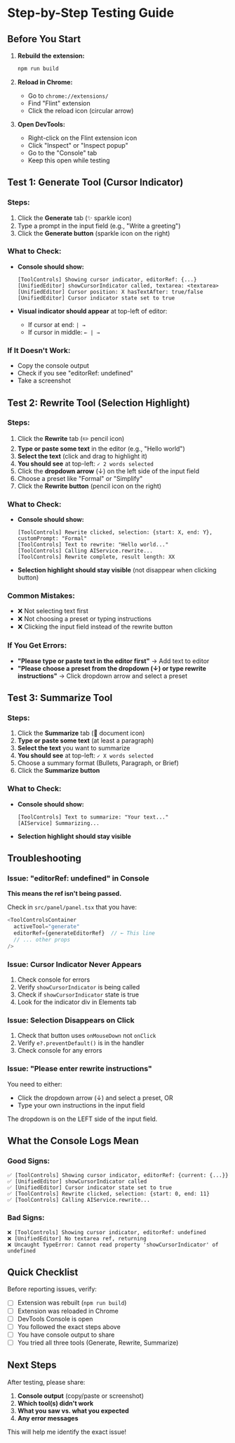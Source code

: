 # Step-by-Step Testing Guide

## Before You Start

1. **Rebuild the extension:**
   ```bash
   npm run build
   ```

2. **Reload in Chrome:**
   - Go to `chrome://extensions/`
   - Find "Flint" extension
   - Click the reload icon (circular arrow)

3. **Open DevTools:**
   - Right-click on the Flint extension icon
   - Click "Inspect" or "Inspect popup"
   - Go to the "Console" tab
   - Keep this open while testing

## Test 1: Generate Tool (Cursor Indicator)

### Steps:
1. Click the **Generate** tab (✨ sparkle icon)
2. Type a prompt in the input field (e.g., "Write a greeting")
3. Click the **Generate button** (sparkle icon on the right)

### What to Check:
- **Console should show:**
  ```
  [ToolControls] Showing cursor indicator, editorRef: {...}
  [UnifiedEditor] showCursorIndicator called, textarea: <textarea>
  [UnifiedEditor] Cursor position: X hasTextAfter: true/false
  [UnifiedEditor] Cursor indicator state set to true
  ```

- **Visual indicator should appear** at top-left of editor:
  - If cursor at end: `| →`
  - If cursor in middle: `← | →`

### If It Doesn't Work:
- Copy the console output
- Check if you see "editorRef: undefined"
- Take a screenshot

## Test 2: Rewrite Tool (Selection Highlight)

### Steps:
1. Click the **Rewrite** tab (✏️ pencil icon)
2. **Type or paste some text** in the editor (e.g., "Hello world")
3. **Select the text** (click and drag to highlight it)
4. **You should see** at top-left: `✓ 2 words selected`
5. Click the **dropdown arrow** (↓) on the left side of the input field
6. Choose a preset like "Formal" or "Simplify"
7. Click the **Rewrite button** (pencil icon on the right)

### What to Check:
- **Console should show:**
  ```
  [ToolControls] Rewrite clicked, selection: {start: X, end: Y}, customPrompt: "Formal"
  [ToolControls] Text to rewrite: "Hello world..."
  [ToolControls] Calling AIService.rewrite...
  [ToolControls] Rewrite complete, result length: XX
  ```

- **Selection highlight should stay visible** (not disappear when clicking button)

### Common Mistakes:
- ❌ Not selecting text first
- ❌ Not choosing a preset or typing instructions
- ❌ Clicking the input field instead of the rewrite button

### If You Get Errors:
- **"Please type or paste text in the editor first"** → Add text to editor
- **"Please choose a preset from the dropdown (↓) or type rewrite instructions"** → Click dropdown arrow and select a preset

## Test 3: Summarize Tool

### Steps:
1. Click the **Summarize** tab (📝 document icon)
2. **Type or paste some text** (at least a paragraph)
3. **Select the text** you want to summarize
4. **You should see** at top-left: `✓ X words selected`
5. Choose a summary format (Bullets, Paragraph, or Brief)
6. Click the **Summarize button**

### What to Check:
- **Console should show:**
  ```
  [ToolControls] Text to summarize: "Your text..."
  [AIService] Summarizing...
  ```

- **Selection highlight should stay visible**

## Troubleshooting

### Issue: "editorRef: undefined" in Console

**This means the ref isn't being passed.**

Check in `src/panel/panel.tsx` that you have:
```typescript
<ToolControlsContainer
  activeTool="generate"
  editorRef={generateEditorRef}  // ← This line
  // ... other props
/>
```

### Issue: Cursor Indicator Never Appears

1. Check console for errors
2. Verify `showCursorIndicator` is being called
3. Check if `showCursorIndicator` state is true
4. Look for the indicator div in Elements tab

### Issue: Selection Disappears on Click

1. Check that button uses `onMouseDown` not `onClick`
2. Verify `e?.preventDefault()` is in the handler
3. Check console for any errors

### Issue: "Please enter rewrite instructions"

You need to either:
- Click the dropdown arrow (↓) and select a preset, OR
- Type your own instructions in the input field

The dropdown is on the LEFT side of the input field.

## What the Console Logs Mean

### Good Signs:
```
✅ [ToolControls] Showing cursor indicator, editorRef: {current: {...}}
✅ [UnifiedEditor] showCursorIndicator called
✅ [UnifiedEditor] Cursor indicator state set to true
✅ [ToolControls] Rewrite clicked, selection: {start: 0, end: 11}
✅ [ToolControls] Calling AIService.rewrite...
```

### Bad Signs:
```
❌ [ToolControls] Showing cursor indicator, editorRef: undefined
❌ [UnifiedEditor] No textarea ref, returning
❌ Uncaught TypeError: Cannot read property 'showCursorIndicator' of undefined
```

## Quick Checklist

Before reporting issues, verify:
- [ ] Extension was rebuilt (`npm run build`)
- [ ] Extension was reloaded in Chrome
- [ ] DevTools Console is open
- [ ] You followed the exact steps above
- [ ] You have console output to share
- [ ] You tried all three tools (Generate, Rewrite, Summarize)

## Next Steps

After testing, please share:
1. **Console output** (copy/paste or screenshot)
2. **Which tool(s) didn't work**
3. **What you saw vs. what you expected**
4. **Any error messages**

This will help me identify the exact issue!
